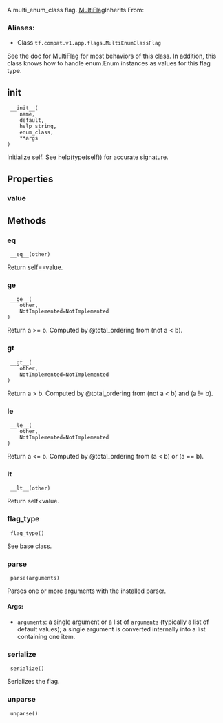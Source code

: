 
A multi_enum_class flag.
[MultiFlag](https://www.tensorflow.org/api_docs/python/tf/compat/v1/flags/MultiFlag)Inherits From: 

### Aliases:
- Class `tf.compat.v1.app.flags.MultiEnumClassFlag`

See the doc for MultiFlag for most behaviors of this class. In addition, this class knows how to handle enum.Enum instances as values for this flag type.
## __init__

```
 __init__(
    name,
    default,
    help_string,
    enum_class,
    **args
)
```

Initialize self. See help(type(self)) for accurate signature.
## Properties
### value
## Methods
### __eq__

```
 __eq__(other)
```

Return self==value.
### __ge__

```
 __ge__(
    other,
    NotImplemented=NotImplemented
)
```

Return a >= b. Computed by @total_ordering from (not a < b).
### __gt__

```
 __gt__(
    other,
    NotImplemented=NotImplemented
)
```

Return a > b. Computed by @total_ordering from (not a < b) and (a != b).
### __le__

```
 __le__(
    other,
    NotImplemented=NotImplemented
)
```

Return a <= b. Computed by @total_ordering from (a < b) or (a == b).
### __lt__

```
 __lt__(other)
```

Return self<value.
### flag_type

```
 flag_type()
```

See base class.
### parse

```
 parse(arguments)
```

Parses one or more arguments with the installed parser.
#### Args:
- `arguments`: a single argument or a list of `arguments` (typically a list of default values); a single argument is converted internally into a list containing one item.
### serialize

```
 serialize()
```

Serializes the flag.
### unparse

```
 unparse()
```
